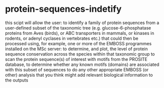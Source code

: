 # protein-sequences-indetify

this scipt will allow the user:
to identify a family of protein sequences from a user-defined subset of the taxonomic tree (e.g. glucose-6-phosphatase proteins from Aves (birds), or ABC transporters in mammals, or kinases in rodents, or adenyl cyclases in vertebrates etc.) that could then be processed using, for example, one or more of the EMBOSS programmes installed on the MSc server: to determine, and plot, the level of protein sequence conservation across the species within that taxonomic group to scan the protein sequence(s) of interest with motifs from the PROSITE database, to determine whether any known motifs (domains) are associated with this subset of sequences to do any other appropriate EMBOSS (or other) analysis that you think might add relevant biological information to the outputs
